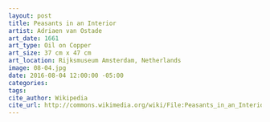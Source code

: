 ```yaml
---
layout: post
title: Peasants in an Interior
artist: Adriaen van Ostade
art_date: 1661
art_type: Oil on Copper
art_size: 37 cm x 47 cm
art_location: Rijksmuseum Amsterdam, Netherlands
image: 08-04.jpg
date: 2016-08-04 12:00:00 -05:00
categories:
tags:
cite_author: Wikipedia
cite_url: http://commons.wikimedia.org/wiki/File:Peasants_in_an_Interior_(1661)_Adriaen_van_Ostade.jpg
---
```

